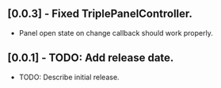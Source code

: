 ## [0.0.3] - Fixed TriplePanelController.

* Panel open state on change callback should work properly.

## [0.0.1] - TODO: Add release date.

* TODO: Describe initial release.
